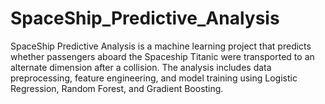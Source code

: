 # SpaceShip_Predictive_Analysis
SpaceShip Predictive Analysis is a machine learning project that predicts whether passengers aboard the Spaceship Titanic were transported to an alternate dimension after a collision. The analysis includes data preprocessing, feature engineering, and model training using Logistic Regression, Random Forest, and Gradient Boosting.
